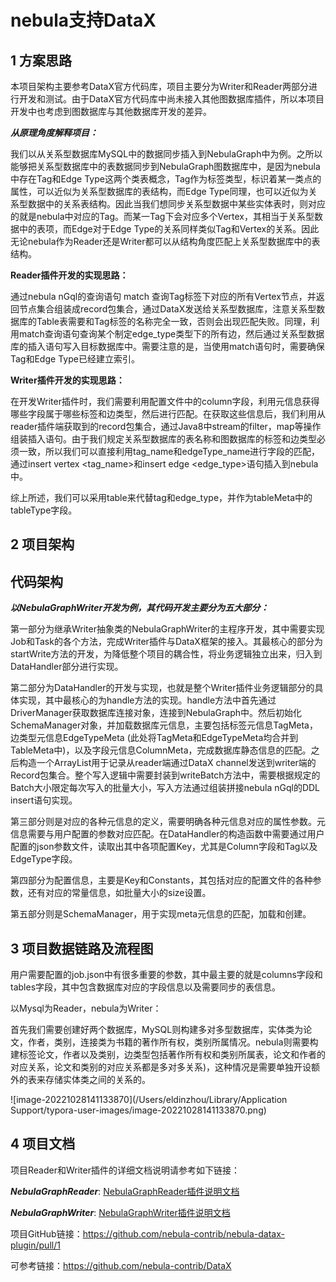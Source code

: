 # nebula支持DataX

## 1 方案思路

本项目架构主要参考DataX官方代码库，项目主要分为Writer和Reader两部分进行开发和测试。由于DataX官方代码库中尚未接入其他图数据库插件，所以本项目开发中也考虑到图数据库与其他数据库开发的差异。

***从原理角度解释项目：***

我们以从关系型数据库MySQL中的数据同步插入到NebulaGraph中为例。之所以能够把关系型数据库中的表数据同步到NebulaGraph图数据库中，是因为nebula中存在Tag和Edge Type这两个类表概念，Tag作为标签类型，标识着某一类点的属性，可以近似为关系型数据库的表结构，而Edge Type同理，也可以近似为关系型数据中的关系表结构。因此当我们想同步关系型数据中某些实体表时，则对应的就是nebula中对应的Tag。而某一Tag下会对应多个Vertex，其相当于关系型数据中的表项，而Edge对于Edge Type的关系同样类似Tag和Vertex的关系。因此无论nebula作为Reader还是Writer都可以从结构角度匹配上关系型数据库中的表结构。

**Reader插件开发的实现思路：**

通过nebula nGql的查询语句 match 查询Tag标签下对应的所有Vertex节点，并返回节点集合组装成record包集合，通过DataX发送给关系型数据库，注意关系型数据库的Table表需要和Tag标签的名称完全一致，否则会出现匹配失败。同理，利用match查询语句查询某个制定edge_type类型下的所有边，然后通过关系型数据库的插入语句写入目标数据库中。需要注意的是，当使用match语句时，需要确保Tag和Edge Type已经建立索引。

**Writer插件开发的实现思路：**

在开发Writer插件时，我们需要利用配置文件中的column字段，利用元信息获得哪些字段属于哪些标签和边类型，然后进行匹配。在获取这些信息后，我们利用从reader插件端获取到的record包集合，通过Java8中stream的filter，map等操作组装插入语句。由于我们规定关系型数据库的表名称和图数据库的标签和边类型必须一致，所以我们可以直接利用tag_name和edgeType_name进行字段的匹配，通过insert vertex <tag_name>和insert edge <edge_type>语句插入到nebula中。

综上所述，我们可以采用table来代替tag和edge_type，并作为tableMeta中的tableType字段。

## 2 项目架构

## 代码架构

***以NebulaGraphWriter开发为例，其代码开发主要分为五大部分：***

第一部分为继承Writer抽象类的NebulaGraphWriter的主程序开发，其中需要实现Job和Task的各个方法，完成Writer插件与DataX框架的接入。其最核心的部分为startWrite方法的开发，为降低整个项目的耦合性，将业务逻辑独立出来，归入到DataHandler部分进行实现。

第二部分为DataHandler的开发与实现，也就是整个Writer插件业务逻辑部分的具体实现，其中最核心的为handle方法的实现。handle方法中首先通过DriverManager获取数据库连接对象，连接到NebulaGraph中。然后初始化SchemaManager对象，并加载数据库元信息，主要包括标签元信息TagMeta，边类型元信息EdgeTypeMeta (此处将TagMeta和EdgeTypeMeta均合并到TableMeta中)，以及字段元信息ColumnMeta，完成数据库静态信息的匹配。之后构造一个ArrayList用于记录从reader端通过DataX channel发送到writer端的Record包集合。整个写入逻辑中需要封装到writeBatch方法中，需要根据规定的Batch大小限定每次写入的批量大小，写入方法通过组装拼接nebula nGql的DDL insert语句实现。

第三部分则是对应的各种元信息的定义，需要明确各种元信息对应的属性参数。元信息需要与用户配置的参数对应匹配。在DataHandler的构造函数中需要通过用户配置的json参数文件，读取出其中各项配置Key，尤其是Column字段和Tag以及EdgeType字段。

第四部分为配置信息，主要是Key和Constants，其包括对应的配置文件的各种参数，还有对应的常量信息，如批量大小的size设置。

第五部分则是SchemaManager，用于实现meta元信息的匹配，加载和创建。

## 3 项目数据链路及流程图

用户需要配置的job.json中有很多重要的参数，其中最主要的就是columns字段和tables字段，其中包含数据库对应的字段信息以及需要同步的表信息。

以Mysql为Reader，nebula为Writer：

首先我们需要创建好两个数据库，MySQL则构建多对多型数据库，实体类为论文，作者，类别，连接类为书籍的著作所有权，类别所属情况。nebula则需要构建标签论文，作者以及类别，边类型包括著作所有权和类别所属表，论文和作者的对应关系，论文和类别的对应关系都是多对多关系)，这种情况是需要单独开设额外的表来存储实体类之间的关系的。

![image-20221028141133870](/Users/eldinzhou/Library/Application Support/typora-user-images/image-20221028141133870.png)

## 4 项目文档

项目Reader和Writer插件的详细文档说明请参考如下链接：

***NebulaGraphReader***: [NebulaGraphReader插件说明文档](./nebulagraphreader/doc/nebulagraphreader.md)

***NebulaGraphWriter***: [NebulaGraphWriter插件说明文档](./nebulagraphwriter/doc/nebulagraphwriter-CN.md)

项目GitHub链接：https://github.com/nebula-contrib/nebula-datax-plugin/pull/1

可参考链接：https://github.com/nebula-contrib/DataX



